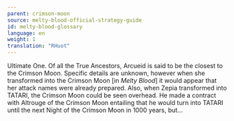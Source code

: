```yaml
---
parent: crimson-moon
source: melty-blood-official-strategy-guide
id: melty-blood-glossary
language: en
weight: 1
translation: "RHuot"
---
```


Ultimate One. Of all the True Ancestors, Arcueid is said to be the closest to the Crimson Moon. Specific details are unknown, however when she transformed into the Crimson Moon [in *Melty Blood*] it would appear that her attack names were already prepared. Also, when Zepia transformed into TATARI, the Crimson Moon could be seen overhead. He made a contract with Altrouge of the Crimson Moon entailing that he would turn into TATARI until the next Night of the Crimson Moon in 1000 years, but…
